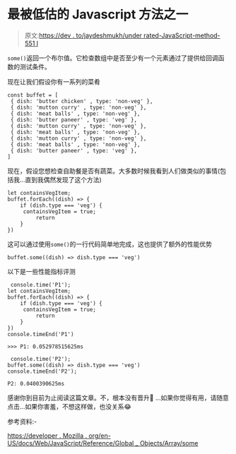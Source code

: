 # 最被低估的 Javascript 方法之一

> 原文:[https://dev . to/jaydeshmukh/under rated-JavaScript-method-551 l](https://dev.to/jaydeshmukh/underrated-javascript-method-551l)

`some()`返回一个布尔值。它检查数组中是否至少有一个元素通过了提供给回调函数的测试条件。

现在让我们假设你有一系列的菜肴

```
const buffet = [
 { dish: 'butter chicken' , type: 'non-veg' },
 { dish: 'mutton curry' , type: 'non-veg' },
 { dish: 'meat balls' , type: 'non-veg' },
 { dish: 'butter paneer' , type: 'veg' },
 { dish: 'mutton curry' , type: 'non-veg' },
 { dish: 'meat balls' , type: 'non-veg' },
 { dish: 'mutton curry' , type: 'non-veg' },
 { dish: 'meat balls' , type: 'non-veg' },
 { dish: 'butter paneer' , type: 'veg' },
] 
```

现在，假设您想检查自助餐是否有蔬菜。大多数时候我看到人们做类似的事情(包括我...直到我偶然发现了这个方法)

```
let containsVegItem;
buffet.forEach((dish) => {
    if (dish.type === 'veg') {
     containsVegItem = true;
         return
    }
}) 
```

这可以通过使用`some()`的一行代码简单地完成，这也提供了额外的性能优势

```
buffet.some((dish) => dish.type === 'veg') 
```

以下是一些性能指标评测

```
 console.time('P1');
let containsVegItem;
buffet.forEach((dish) => {
    if (dish.type === 'veg') {
     containsVegItem = true;
         return
    }
})
console.timeEnd('P1') 
```

`>>> P1: 0.052978515625ms`

```
 console.time('P2');
buffet.some((dish) => dish.type === 'veg')
console.timeEnd('P2'); 
```

`P2: 0.0400390625ms`

感谢你到目前为止阅读这篇文章。不，根本没有晋升🤣 ...如果你觉得有用，请随意点击...如果你害羞，不想这样做，也没关系😂

参考资料:-

[https://developer . Mozilla . org/en-US/docs/Web/JavaScript/Reference/Global _ Objects/Array/some](https://developer.mozilla.org/en-US/docs/Web/JavaScript/Reference/Global_Objects/Array/some)